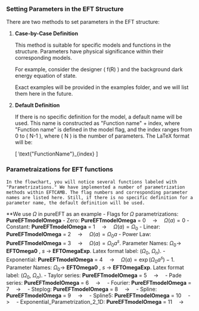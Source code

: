 ### Setting Parameters in the EFT Structure

There are two methods to set parameters in the EFT structure:

1. **Case-by-Case Definition**

   This method is suitable for specific models and functions in the structure. Parameters have physical significance within their corresponding models.

   For example, consider the designer \( f(R) \) and the background dark energy equation of state.

   Exact examples will be provided in the examples folder, and we will list them here in the future.

2. **Default Definition**

   If there is no specific definition for the model, a default name will be used. This name is constructed as "Function name" + index, where "Function name" is defined in the model flag, and the index ranges from 0 to \( N-1 \), where \( N \) is the number of parameters. The LaTeX format will be: 

   \[
   \text{"FunctionName"}_{index}
   \]

### Parametraizations for EFT functions

    In the flowchart, you will notice several functions labeled with "Parametrizations." We have implemented a number of parametrization methods within EFTCAMB. The flag numbers and corresponding parameter names are listed here. Still, if there is no specific definition for a parameter name, the default definition will be used.

   **We use $\Omega$ in pureEFT as an example
      - Flags for $\Omega$ parametrizations: **PureEFTmodelOmega** 
      - Zero: **PureEFTmodelOmega** = 0&emsp; ->&emsp; $\Omega(a) = 0$
      - Constant: **PureEFTmodelOmega** = 1&emsp; ->&emsp; $\Omega(a) = \Omega_0$
      - Linear: **PureEFTmodelOmega** = 2&emsp; ->&emsp; $\Omega(a) = \Omega_0 a$
      - Power Law: **PureEFTmodelOmega** = 3&emsp; ->&emsp; $\Omega(a) = \Omega_0 a^s$. Parameter Names: $\Omega_0$-> **EFTOmega0** , $s$ -> **EFTOmegaExp**. Latex format label: ($\Omega_0$, $\Omega_n$).
      - Exponential: **PureEFTmodelOmega** = 4&emsp; ->&emsp; $\Omega(a) = \exp(\Omega_0 a^s) -1$. Parameter Names: $\Omega_0$-> **EFTOmega0** , $s$ -> **EFTOmegaExp**. Latex format label: ($\Omega_0$, $\Omega_n$).
      - Taylor series: **PureEFTmodelOmega** = 5&emsp; ->&emsp; 
      - Pade series: **PureEFTmodelOmega** = 6&emsp; ->&emsp; 
      - Fourier: **PureEFTmodelOmega** = 7&emsp; ->&emsp; 
      - Steplog: **PureEFTmodelOmega** = 8&emsp; ->&emsp; 
      - Spline: **PureEFTmodelOmega** = 9&emsp; ->&emsp;
      - Spline5: **PureEFTmodelOmega** = 10&emsp; ->&emsp;
      - Exponential_Parametrization_2_1D: **PureEFTmodelOmega** = 11&emsp; ->&emsp;
    

